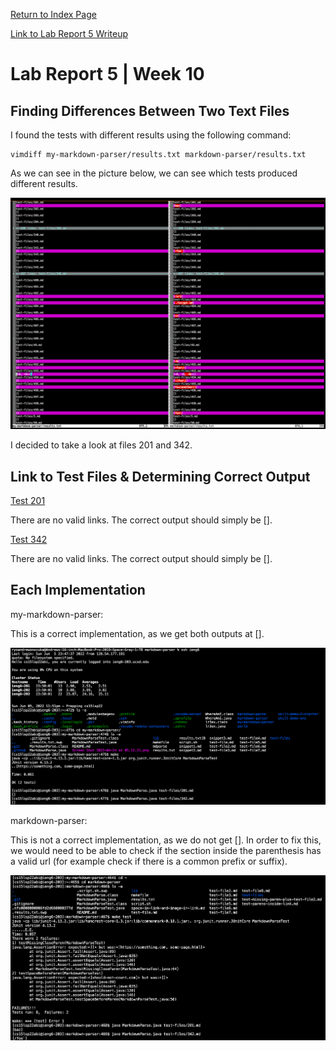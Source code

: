 [Return to Index Page](https://andrewonozuka.github.io/cse15l-lab-reports/index)

[Link to Lab Report 5 Writeup](https://docs.google.com/document/d/1SDw_yH2dxa5G4i6Vewm_5wglgdgoVNY-o8AtrPuPQmc/edit#)

# Lab Report 5 | Week 10

## Finding Differences Between Two Text Files

I found the tests with different results using the following command:

```
vimdiff my-markdown-parser/results.txt markdown-parser/results.txt
```

As we can see in the picture below, we can see which tests produced different results.

![](https://github.com/andrewonozuka/cse15l-lab-reports/blob/main/ss-lr5/Screen%20Shot%202022-06-05%20at%2023.33.37.png?raw=true)

I decided to take a look at files 201 and 342.

## Link to Test Files & Determining Correct Output

[Test 201](https://github.com/nidhidhamnani/markdown-parser/blob/main/test-files/201.md)

There are no valid links. The correct output should simply be [].

[Test 342](https://github.com/nidhidhamnani/markdown-parser/blob/main/test-files/342.md)

There are no valid links. The correct output should simply be [].

## Each Implementation

my-markdown-parser:

This is a correct implementation, as we get both outputs at [].

![](https://github.com/andrewonozuka/cse15l-lab-reports/blob/main/ss-lr5/Screen%20Shot%202022-06-05%20at%2023.52.02.png?raw=true)

markdown-parser:

This is not a correct implementation, as we do not get []. In order to fix this, we would need to be able to check if the section inside the parenthesis has a valid url (for example check if there is a common prefix or suffix).

![](https://github.com/andrewonozuka/cse15l-lab-reports/blob/main/ss-lr5/Screen%20Shot%202022-06-05%20at%2023.50.46.png?raw=true)


